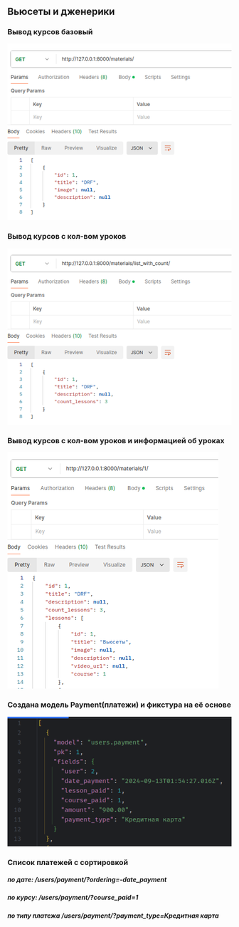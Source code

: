 ## Вьюсеты и дженерики

### Вывод курсов базовый
![img_1.png](media/readme/img_1.png)
### Вывод курсов с кол-вом уроков
![img.png](media/readme/img.png)
### Вывод курсов с кол-вом уроков и информацией об уроках
![img_2.png](media/readme/img_2.png)
### Создана модель Payment(платежи) и фикстура на её основе
![img_3.png](media/readme/img_3.png)
### Список платежей с сортировкой
##### по дате: /users/payment/?ordering=-date_payment
##### по курсу: /users/payment/?course_paid=1
##### по типу платежа /users/payment/?payment_type=Кредитная карта
